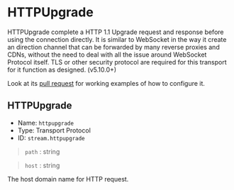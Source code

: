 # HTTPUpgrade

HTTPUpgrade complete a HTTP 1.1 Upgrade request and response before using the connection directly. It is similar to WebSocket in the way it create an direction channel that can be forwarded by many reverse proxies and CDNs, without the need to deal with all the issue around WebSocket Protocol itself. TLS or other security protocol are required for this transport for it function as designed. (v5.10.0+)

Look at its [pull request](https://github.com/v2fly/v2ray-core/pull/2541) for working examples of how to configure it.


## HTTPUpgrade

* Name: `httpupgrade`
* Type: Transport Protocol
* ID: `stream.httpupgrade`

> `path` : string

> `host` : string

The host domain name for HTTP request.
